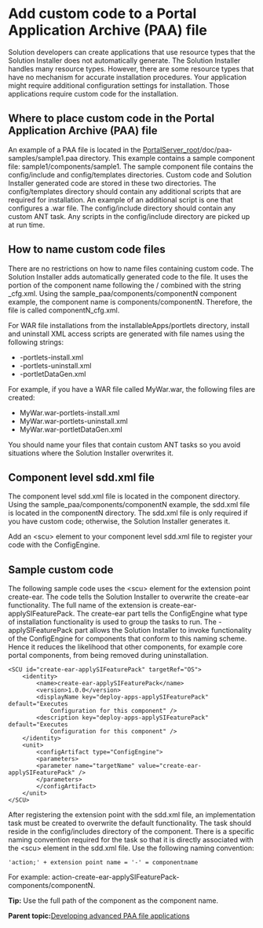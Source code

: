 # Add custom code to a Portal Application Archive \(PAA\) file

Solution developers can create applications that use resource types that the Solution Installer does not automatically generate. The Solution Installer handles many resource types. However, there are some resource types that have no mechanism for accurate installation procedures. Your application might require additional configuration settings for installation. Those applications require custom code for the installation.

## Where to place custom code in the Portal Application Archive \(PAA\) file

An example of a PAA file is located in the [PortalServer\_root](../reference/wpsdirstr.md#wp_root)/doc/paa-samples/sample1.paa directory. This example contains a sample component file: sample1/components/sample1. The sample component file contains the config/include and config/templates directories. Custom code and Solution Installer generated code are stored in these two directories. The config/templates directory should contain any additional scripts that are required for installation. An example of an additional script is one that configures a .war file. The config/include directory should contain any custom ANT task. Any scripts in the config/include directory are picked up at run time.

## How to name custom code files

There are no restrictions on how to name files containing custom code. The Solution Installer adds automatically generated code to the file. It uses the portion of the component name following the / combined with the string \_cfg.xml. Using the sample\_paa/components/componentN component example, the component name is components/componentN. Therefore, the file is called componentN\_cfg.xml.

For WAR file installations from the installableApps/portlets directory, install and uninstall XML access scripts are generated with file names using the following strings:

-   -portlets-install.xml
-   -portlets-uninstall.xml
-   -portletDataGen.xml

For example, if you have a WAR file called MyWar.war, the following files are created:

-   MyWar.war-portlets-install.xml
-   MyWar.war-portlets-uninstall.xml
-   MyWar.war-portletDataGen.xml

You should name your files that contain custom ANT tasks so you avoid situations where the Solution Installer overwrites it.

## Component level sdd.xml file

The component level sdd.xml file is located in the component directory. Using the sample\_paa/components/componentN example, the sdd.xml file is located in the componentN directory. The sdd.xml file is only required if you have custom code; otherwise, the Solution Installer generates it.

Add an <scu\> element to your component level sdd.xml file to register your code with the ConfigEngine.

## Sample custom code

The following sample code uses the <scu\> element for the extension point create-ear. The code tells the Solution Installer to overwrite the create-ear functionality. The full name of the extension is create-ear-applySIFeaturePack. The create-ear part tells the ConfigEngine what type of installation functionality is used to group the tasks to run. The -applySIFeaturePack part allows the Solution Installer to invoke functionality of the ConfigEngine for components that conform to this naming scheme. Hence it reduces the likelihood that other components, for example core portal components, from being removed during uninstallation.

```
<SCU id="create-ear-applySIFeaturePack" targetRef="OS">
	<identity>
		<name>create-ear-applySIFeaturePack</name>
		<version>1.0.0</version>
		<displayName key="deploy-apps-applySIFeaturePack" default="Executes
			Configuration for this component" />
		<description key="deploy-apps-applySIFeaturePack" default="Executes
			Configuration for this component" />
	</identity>
	<unit>
		<configArtifact type="ConfigEngine">
		<parameters>
		<parameter name="targetName" value="create-ear-applySIFeaturePack" />
		</parameters>
		</configArtifact>
	</unit>
</SCU>
```

After registering the extension point with the sdd.xml file, an implementation task must be created to overwrite the default functionality. The task should reside in the config/includes directory of the component. There is a specific naming convention required for the task so that it is directly associated with the <scu\> element in the sdd.xml file. Use the following naming convention:

```
'action;' + extension point name = '-' = componentname	
```

For example: action-create-ear-applySIFeaturePack-components/componentN.

**Tip:** Use the full path of the component as the component name.

**Parent topic:**[Developing advanced PAA file applications ](../config/dev_sol_app_adv.md)

